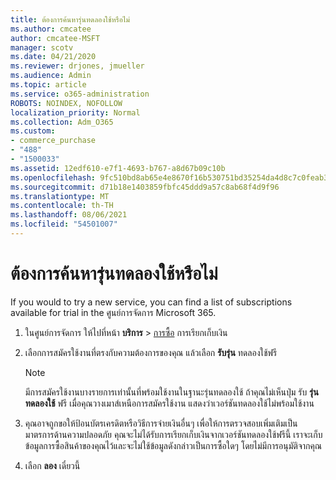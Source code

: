 ```yaml
---
title: ต้องการค้นหารุ่นทดลองใช้หรือไม่
ms.author: cmcatee
author: cmcatee-MSFT
manager: scotv
ms.date: 04/21/2020
ms.reviewer: drjones, jmueller
ms.audience: Admin
ms.topic: article
ms.service: o365-administration
ROBOTS: NOINDEX, NOFOLLOW
localization_priority: Normal
ms.collection: Adm_O365
ms.custom:
- commerce_purchase
- "488"
- "1500033"
ms.assetid: 12edf610-e7f1-4693-b767-a8d67b09c10b
ms.openlocfilehash: 9fc510bd8ab65e4e8670f16b530751bd35254da4d8c7c0feab3cfbf1d0e24303
ms.sourcegitcommit: d71b18e1403859fbfc45ddd9a57c8ab68f4d9f96
ms.translationtype: MT
ms.contentlocale: th-TH
ms.lasthandoff: 08/06/2021
ms.locfileid: "54501007"
---
```

# <a name="trying-to-find-a-trial"></a>ต้องการค้นหารุ่นทดลองใช้หรือไม่

If you would to try a new service, you can find a list of subscriptions available for trial in the ศูนย์การจัดการ Microsoft 365.
  
1. ในศูนย์การจัดการ ให้ไปที่หน้า **บริการ** \> [การซื้อ](https://go.microsoft.com/fwlink/p/?linkid=868433) การเรียกเก็บเงิน

2. เลือกการสมัครใช้งานที่ตรงกับความต้องการของคุณ แล้วเลือก  **รับรุ่น** ทดลองใช้ฟรี

    > [!NOTE]
    > มีการสมัครใช้งานบางรายการเท่านั้นที่พร้อมใช้งานในฐานะรุ่นทดลองใช้ ถ้าคุณไม่เห็นปุ่ม รับ **รุ่นทดลองใช้** ฟรี เมื่อคุณวางเมาส์เหนือการสมัครใช้งาน แสดงว่าเวอร์ชันทดลองใช้ไม่พร้อมใช้งาน
  
3. คุณอาจถูกขอให้ป้อนบัตรเครดิตหรือวิธีการจ่ายเงินอื่นๆ เพื่อให้การตรวจสอบเพิ่มเติมเป็นมาตรการด้านความปลอดภัย คุณจะไม่ได้รับการเรียกเก็บเงินจากเวอร์ชันทดลองใช้ฟรีนี้ เราจะเก็บข้อมูลการซื้อสินค้าของคุณไว้และจะไม่ใช้ข้อมูลดังกล่าวเป็นการซื้อใดๆ โดยไม่มีการอนุมัติจากคุณ

4. เลือก **ลอง** เดี๋ยวนี้